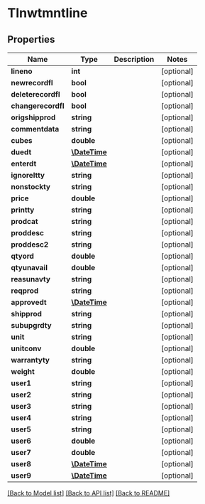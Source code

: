 # TInwtmntline

## Properties
Name | Type | Description | Notes
------------ | ------------- | ------------- | -------------
**lineno** | **int** |  | [optional] 
**newrecordfl** | **bool** |  | [optional] 
**deleterecordfl** | **bool** |  | [optional] 
**changerecordfl** | **bool** |  | [optional] 
**origshipprod** | **string** |  | [optional] 
**commentdata** | **string** |  | [optional] 
**cubes** | **double** |  | [optional] 
**duedt** | [**\DateTime**](\DateTime.md) |  | [optional] 
**enterdt** | [**\DateTime**](\DateTime.md) |  | [optional] 
**ignoreltty** | **string** |  | [optional] 
**nonstockty** | **string** |  | [optional] 
**price** | **double** |  | [optional] 
**printty** | **string** |  | [optional] 
**prodcat** | **string** |  | [optional] 
**proddesc** | **string** |  | [optional] 
**proddesc2** | **string** |  | [optional] 
**qtyord** | **double** |  | [optional] 
**qtyunavail** | **double** |  | [optional] 
**reasunavty** | **string** |  | [optional] 
**reqprod** | **string** |  | [optional] 
**approvedt** | [**\DateTime**](\DateTime.md) |  | [optional] 
**shipprod** | **string** |  | [optional] 
**subupgrdty** | **string** |  | [optional] 
**unit** | **string** |  | [optional] 
**unitconv** | **double** |  | [optional] 
**warrantyty** | **string** |  | [optional] 
**weight** | **double** |  | [optional] 
**user1** | **string** |  | [optional] 
**user2** | **string** |  | [optional] 
**user3** | **string** |  | [optional] 
**user4** | **string** |  | [optional] 
**user5** | **string** |  | [optional] 
**user6** | **double** |  | [optional] 
**user7** | **double** |  | [optional] 
**user8** | [**\DateTime**](\DateTime.md) |  | [optional] 
**user9** | [**\DateTime**](\DateTime.md) |  | [optional] 

[[Back to Model list]](../README.md#documentation-for-models) [[Back to API list]](../README.md#documentation-for-api-endpoints) [[Back to README]](../README.md)


